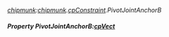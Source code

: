 _[chipmunk](../../modules/chipmunk/chipmunk-module.md):[chipmunk](../../modules/chipmunk/chipmunk-module.md).[cpConstraint](../../modules/chipmunk/chipmunk-cpconstraint.md).PivotJointAnchorB_
##### Property PivotJointAnchorB:[cpVect](../../modules/chipmunk/chipmunk-cpvect.md)
